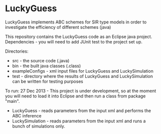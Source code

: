LuckyGuess
==========

LuckyGuess implements ABC schemes for SIR type models in order to investigate the efficiency of different schemes (java)

This repository contains the LuckyGuess code as an Eclipse java project.
Dependencies - you will need to add JUnit test to the project set up.

Directories:
* src - the source code (.java)
* bin - the built java classes (.class)
* exampleConfigs - xml input files for LuckyGuess and LuckySimulation
* test - directory where the results of LuckyGuess and LuckySimulation can be written for testing purposes

To run:
27 Dec 2013 - This project is under development, so at the moment you will need to load it into Eclipse and then run a class from package "main".
* LuckyGuess - reads parameters from the input xml and performs the ABC inference
* LuckySimulation - reads parameters from the input xml and runs a bunch of simulations only.
